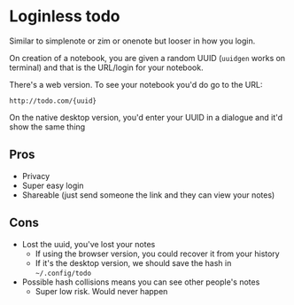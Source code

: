 # Loginless todo

Similar to simplenote or zim or onenote but looser in how you login.

On creation of a notebook, you are given a random UUID (`uuidgen` works on terminal) 
and that is the URL/login for your notebook.

There's a web version. To see your notebook you'd do go to the URL:

    http://todo.com/{uuid}

On the native desktop version, you'd enter your UUID in a dialogue and it'd show the same thing

## Pros

- Privacy
- Super easy login
- Shareable (just send someone the link and they can view your notes)

## Cons

- Lost the uuid, you've lost your notes
    - If using the browser version, you could recover it from your history
    - If it's the desktop version, we should save the hash in `~/.config/todo`
- Possible hash collisions means you can see other people's notes
    - Super low risk. Would never happen
